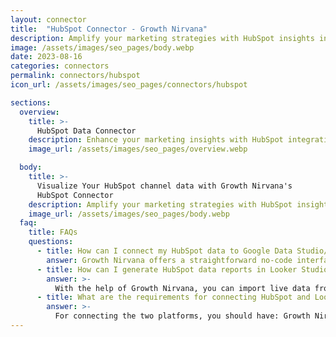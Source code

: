 ```yaml
---
layout: connector
title:  "HubSpot Connector - Growth Nirvana"
description: Amplify your marketing strategies with HubSpot insights integrated into Looker Studio.
image: /assets/images/seo_pages/body.webp
date: 2023-08-16
categories: connectors
permalink: connectors/hubspot
icon_url: /assets/images/seo_pages/connectors/hubspot

sections:
  overview:
    title: >-
      HubSpot Data Connector
    description: Enhance your marketing insights with HubSpot integration. Seamlessly merge marketing data from HubSpot with Looker Studio's analytical capabilities, unlocking insights that shape marketing strategies, lead generation, and operational excellence.
    image_url: /assets/images/seo_pages/overview.webp

  body:
    title: >-
      Visualize Your HubSpot channel data with Growth Nirvana's
      HubSpot Connector
    description: Amplify your marketing strategies with HubSpot insights integrated into Looker Studio.
    image_url: /assets/images/seo_pages/body.webp
  faq:
    title: FAQs
    questions:
      - title: How can I connect my HubSpot data to Google Data Studio/Looker Studio?
        answer: Growth Nirvana offers a straightforward no-code interface to connect to HubSpot data sources.
      - title: How can I generate HubSpot data reports in Looker Studio?
        answer: >-
          With the help of Growth Nirvana, you can import live data from HubSpot into Looker Studio. These data can be viewed in charts, tables, and dashboards to generate branded reports that can be shared instantly.
      - title: What are the requirements for connecting HubSpot and Looker Studio?
        answer: >-
          For connecting the two platforms, you should have: Growth Nirvana Account and HubSpot Ads Account
---
```

